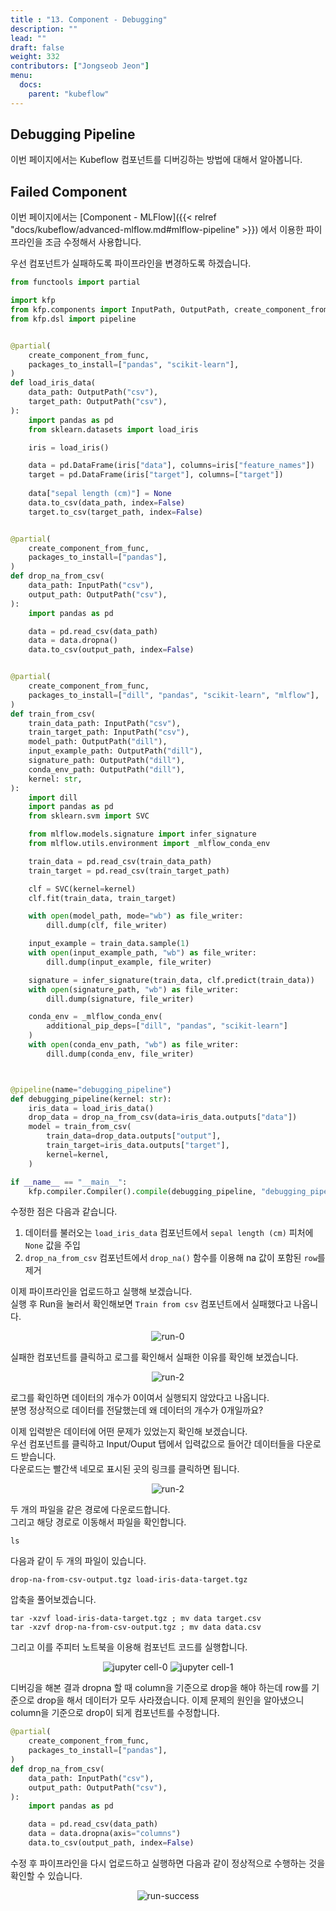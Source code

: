 ```yaml
---
title : "13. Component - Debugging"
description: ""
lead: ""
draft: false
weight: 332
contributors: ["Jongseob Jeon"]
menu:
  docs:
    parent: "kubeflow"
---
```


## Debugging Pipeline

이번 페이지에서는 Kubeflow 컴포넌트를 디버깅하는 방법에 대해서 알아봅니다.

## Failed Component

이번 페이지에서는 [Component - MLFlow]({{< relref "docs/kubeflow/advanced-mlflow.md#mlflow-pipeline" >}}) 에서 이용한 파이프라인을 조금 수정해서 사용합니다.

우선 컴포넌트가 실패하도록 파이프라인을 변경하도록 하겠습니다.

```python
from functools import partial

import kfp
from kfp.components import InputPath, OutputPath, create_component_from_func
from kfp.dsl import pipeline


@partial(
    create_component_from_func,
    packages_to_install=["pandas", "scikit-learn"],
)
def load_iris_data(
    data_path: OutputPath("csv"),
    target_path: OutputPath("csv"),
):
    import pandas as pd
    from sklearn.datasets import load_iris

    iris = load_iris()

    data = pd.DataFrame(iris["data"], columns=iris["feature_names"])
    target = pd.DataFrame(iris["target"], columns=["target"])
    
    data["sepal length (cm)"] = None
    data.to_csv(data_path, index=False)
    target.to_csv(target_path, index=False)


@partial(
    create_component_from_func,
    packages_to_install=["pandas"],
)
def drop_na_from_csv(
    data_path: InputPath("csv"),
    output_path: OutputPath("csv"),
):
    import pandas as pd

    data = pd.read_csv(data_path)
    data = data.dropna()
    data.to_csv(output_path, index=False)


@partial(
    create_component_from_func,
    packages_to_install=["dill", "pandas", "scikit-learn", "mlflow"],
)
def train_from_csv(
    train_data_path: InputPath("csv"),
    train_target_path: InputPath("csv"),
    model_path: OutputPath("dill"),
    input_example_path: OutputPath("dill"),
    signature_path: OutputPath("dill"),
    conda_env_path: OutputPath("dill"),
    kernel: str,
):
    import dill
    import pandas as pd
    from sklearn.svm import SVC

    from mlflow.models.signature import infer_signature
    from mlflow.utils.environment import _mlflow_conda_env

    train_data = pd.read_csv(train_data_path)
    train_target = pd.read_csv(train_target_path)

    clf = SVC(kernel=kernel)
    clf.fit(train_data, train_target)

    with open(model_path, mode="wb") as file_writer:
        dill.dump(clf, file_writer)

    input_example = train_data.sample(1)
    with open(input_example_path, "wb") as file_writer:
        dill.dump(input_example, file_writer)

    signature = infer_signature(train_data, clf.predict(train_data))
    with open(signature_path, "wb") as file_writer:
        dill.dump(signature, file_writer)

    conda_env = _mlflow_conda_env(
        additional_pip_deps=["dill", "pandas", "scikit-learn"]
    )
    with open(conda_env_path, "wb") as file_writer:
        dill.dump(conda_env, file_writer)



@pipeline(name="debugging_pipeline")
def debugging_pipeline(kernel: str):
    iris_data = load_iris_data()
    drop_data = drop_na_from_csv(data=iris_data.outputs["data"])
    model = train_from_csv(
        train_data=drop_data.outputs["output"],
        train_target=iris_data.outputs["target"],
        kernel=kernel,
    )

if __name__ == "__main__":
    kfp.compiler.Compiler().compile(debugging_pipeline, "debugging_pipeline.yaml")

```

수정한 점은 다음과 같습니다.

1. 데이터를 불러오는 `load_iris_data` 컴포넌트에서 `sepal length (cm)` 피처에 `None` 값을 주입
2. `drop_na_from_csv` 컴포넌트에서 `drop_na()` 함수를 이용해 na 값이 포함된 `row`를 제거

이제 파이프라인을 업로드하고 실행해 보겠습니다.  
실행 후 Run을 눌러서 확인해보면 `Train from csv` 컴포넌트에서 실패했다고 나옵니다.

<p align="center">
  <img src="/images/docs/kubeflow/debug-0.png" title="run-0"/>
</p>

실패한 컴포넌트를 클릭하고 로그를 확인해서 실패한 이유를 확인해 보겠습니다.

<p align="center">
  <img src="/images/docs/kubeflow/debug-2.png" title="run-2"/>
</p>

로그를 확인하면 데이터의 개수가 0이여서 실행되지 않았다고 나옵니다.  
분명 정상적으로 데이터를 전달했는데 왜 데이터의 개수가 0개일까요?  

이제 입력받은 데이터에 어떤 문제가 있었는지 확인해 보겠습니다.  
우선 컴포넌트를 클릭하고 Input/Ouput 탭에서 입력값으로 들어간 데이터들을 다운로드 받습니다.  
다운로드는 빨간색 네모로 표시된 곳의 링크를 클릭하면 됩니다.

<p align="center">
  <img src="/images/docs/kubeflow/debug-5.png" title="run-2"/>
</p>

두 개의 파일을 같은 경로에 다운로드합니다.  
그리고 해당 경로로 이동해서 파일을 확인합니다.

```text
ls
```

다음과 같이 두 개의 파일이 있습니다.

```text
drop-na-from-csv-output.tgz load-iris-data-target.tgz
```

압축을 풀어보겠습니다.

```text
tar -xzvf load-iris-data-target.tgz ; mv data target.csv
tar -xzvf drop-na-from-csv-output.tgz ; mv data data.csv
```

그리고 이를 주피터 노트북을 이용해 컴포넌트 코드를 실행합니다.

<p align="center">
  <img src="/images/docs/kubeflow/debug-3.png" title="jupyter cell-0"/>
  <img src="/images/docs/kubeflow/debug-4.png" title="jupyter cell-1"/>
</p>

디버깅을 해본 결과 dropna 할 때 column을 기준으로 drop을 해야 하는데 row를 기준으로 drop을 해서 데이터가 모두 사라졌습니다.
이제 문제의 원인을 알아냈으니 column을 기준으로 drop이 되게 컴포넌트를 수정합니다.

```python
@partial(
    create_component_from_func,
    packages_to_install=["pandas"],
)
def drop_na_from_csv(
    data_path: InputPath("csv"),
    output_path: OutputPath("csv"),
):
    import pandas as pd

    data = pd.read_csv(data_path)
    data = data.dropna(axis="columns")
    data.to_csv(output_path, index=False)
```

수정 후 파이프라인을 다시 업로드하고 실행하면 다음과 같이 정상적으로 수행하는 것을 확인할 수 있습니다.

<p align="center">
  <img src="/images/docs/kubeflow/debug-6.png" title="run-success"/>
</p>
